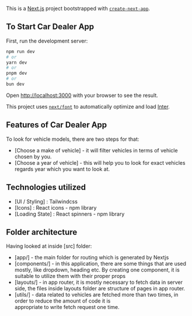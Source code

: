 This is a [Next.js](https://nextjs.org) project bootstrapped with [`create-next-app`](https://nextjs.org/docs/app/api-reference/cli/create-next-app).

## To Start Car Dealer App

First, run the development server:

```bash
npm run dev
# or
yarn dev
# or
pnpm dev
# or
bun dev
```

Open [http://localhost:3000](http://localhost:3000) with your browser to see the result.

This project uses [`next/font`](https://nextjs.org/docs/app/building-your-application/optimizing/fonts) to automatically optimize and load [Inter](https://vercel.com/font).

## Features of Car Dealer App

To look for vehicle models, there are two steps for that:

- [Choose a make of vehicle] - it will filter vehicles in terms of vehicle chosen by you.
- [Choose a year of vehicle] - this will help you to look for exact vehicles regards year which you want to look at.

## Technologies utilized

- [UI / Styling] : Tailwindcss
- [Icons] : React icons - npm library
- [Loading State] : React spinners - npm library

## Folder architecture

Having looked at inside [src] folder:

- [app/] - the main folder for routing which is generated by Nextjs
- [components/] - in this application, there are some things that are used mostly, like dropdown, heading etc.
  By creating one component, it is suitable to utilize them with their proper props
- [layouts/] - in app router, it is mostly necessary to fetch data in server side, the files inside layouts folder
  are structure of pages in app router.
- [utils/] - data related to vehicles are fetched more than two times, in order to reduce the amount of code it is  
  appropriate to write fetch request one time.
